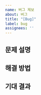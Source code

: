```yaml
---
name: 버그 제보
about: 버그
title: "[Bug]"
label: bug
assignees: ''
---
```


## 문제 설명
<!-- 뭐가 문제 -->

## 해결 방법
<!-- 문제 해결 위해 노력? -->

## 기대 결과
<!-- 기대 결과? -->